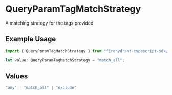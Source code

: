# QueryParamTagMatchStrategy

A matching strategy for the tags provided

## Example Usage

```typescript
import { QueryParamTagMatchStrategy } from "firehydrant-typescript-sdk/models/operations";

let value: QueryParamTagMatchStrategy = "match_all";
```

## Values

```typescript
"any" | "match_all" | "exclude"
```